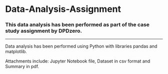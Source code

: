 # Data-Analysis-Assignment

### This data analysis has been performed as part of the case study assignment by DPDzero.
---

Data analysis has been performed using Python with libraries pandas and matplotlib.

Attachments include: Jupyter Notebook file, Dataset in csv format and Summary in pdf.
